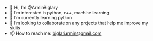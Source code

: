 - 👋 Hi, I’m @ArminBiglary
- 👀 I’m interested in python, c++, machine learning
- 🌱 I’m currently learning python
- 💞️ I’m looking to collaborate on any projects that help me improve my skills
- 📫 How to reach me: biglariarmin@gmail.com

<!---
ArminBiglary/ArminBiglary is a ✨ special ✨ repository because its `README.md` (this file) appears on your GitHub profile.
You can click the Preview link to take a look at your changes.
--->
